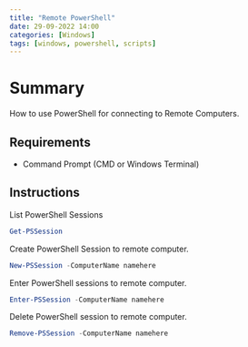```yaml
---
title: "Remote PowerShell"
date: 29-09-2022 14:00
categories: [Windows]
tags: [windows, powershell, scripts]
---
```



# Summary 
How to use PowerShell for connecting to Remote Computers.


## Requirements
* Command Prompt (CMD or Windows Terminal)

## Instructions


List PowerShell Sessions
```powershell
Get-PSSession
```

Create PowerShell Session to remote computer. 
```powershell
New-PSSession -ComputerName namehere
```

Enter PowerShell sessions to remote computer. 
```powershell
Enter-PSSession -ComputerName namehere
```

Delete PowerShell session to remote computer.
```powershell
Remove-PSSession -ComputerName namehere
```